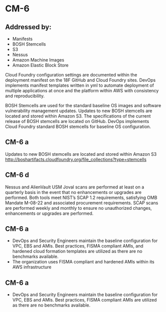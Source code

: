 # CM-6
## Addressed by:
 - Manifests
 - BOSH Stemcells
 - S3
 - Nessus
 - Amazon Machine Images
 - Amazon Elastic Block Store


Cloud Foundry configuration settings are documented within the deployment manifest on the 18F GitHub and Cloud Foundry sites. DevOps implements manifest templates written in yml to automate deployment of multiple applications at once and the platform within AWS with consistency and reproducibility.




BOSH Stemcells are used for the standard baseline OS images and software vulnerability management updates. Updates to new BOSH stemcells are located and stored within Amazon S3. The specifications of the current release of BOSH stemcells are located on GitHub. DevOps implements Cloud Foundry standard BOSH stemcells for baseline OS configuration.




## CM-6 a
Updates to new BOSH stemcells are located and stored within Amazon S3 http://boshartifacts.cloudfoundry.org/file_collections?type=stemcells




## CM-6 d
Nessus and AlienVault USM Joval scans are performed at least on a quarterly basis in the event that no enhancements or upgrades are performed. Both tools meet NIST’s SCAP 1.2 requirements, satisfying OMB Mandate M-08-22 and associated procurement requirements. SCAP scans are performed weekly and monthly to ensure no unauthorized changes, enhancements or upgrades are performed.




## CM-6 a
- DevOps and Security Engineers maintain the baseline configuration for VPC, EBS and AMIs.  Best practices, FISMA compliant AMIs, and hardened cloud formation templates are utilized as there are no benchmarks available.
- The organization uses FISMA compliant and hardened AMIs within its AWS infrastructure





## CM-6 a
- DevOps and Security Engineers maintain the baseline configuration for VPC, EBS and AMIs.  Best practices, FISMA compliant AMIs are utilized as there are no benchmarks available.




